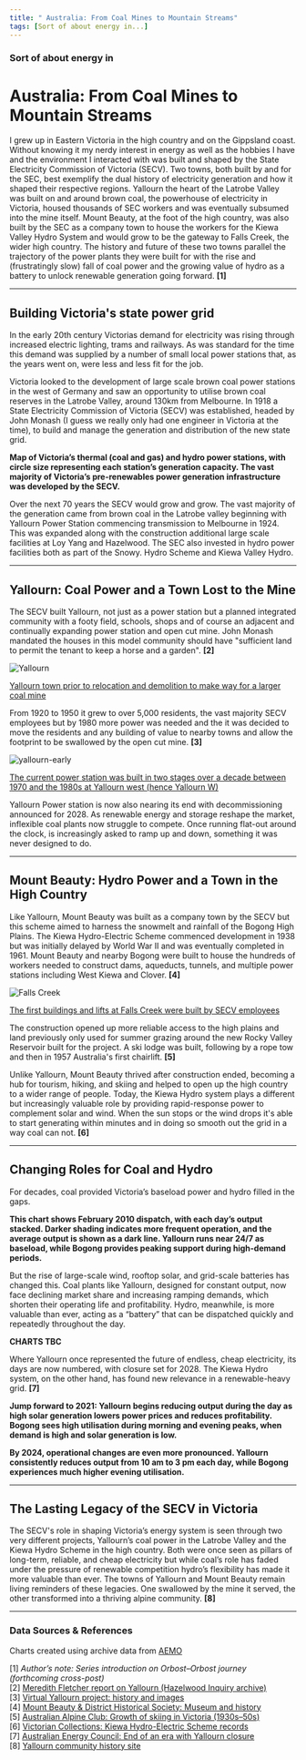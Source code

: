 ```yaml
---
title: " Australia: From Coal Mines to Mountain Streams"
tags: [Sort of about energy in...]
---
```


### Sort of about energy in

# Australia: From Coal Mines to Mountain Streams

I grew up in Eastern Victoria in the high country and on the Gippsland coast. Without knowing it my nerdy interest in energy as well as the hobbies I have and the environment I interacted with was built and shaped by the State Electricity Commission of Victoria (SECV). Two towns, both built by and for the SEC, best exemplify the dual history of electricity generation and how it shaped their respective regions. Yallourn the heart of the Latrobe Valley was built on and around brown coal, the powerhouse of electricity in Victoria, housed thousands of SEC workers and was eventually subsumed into the mine itself. Mount Beauty, at the foot of the high country, was also built by the SEC as a company town to house the workers for the Kiewa Valley Hydro System and would grow to be the gateway to Falls Creek, the wider high country. The history and future of these two towns parallel the trajectory of the power plants they were built for with the rise and (frustratingly slow) fall of coal power and the growing value of hydro as a battery to unlock renewable generation going forward. **[1]**

***

## Building Victoria's state power grid

In the early 20th century Victorias demand for electricity was rising through increased electric lighting, trams and railways. As was standard for the time this demand was supplied by a number of small local power stations that, as the years went on, were less and less fit for the job.

Victoria looked to the development of large scale brown coal power stations in the west of Germany and saw an opportunity to utilise brown coal reserves in the Latrobe Valley, around 130km from Melbourne. In 1918 a State Electricity Commission of Victoria (SECV) was established, headed by John Monash (I guess we really only had one engineer in Victoria at the time), to build and manage the generation and distribution of the new state grid.

**Map of Victoria’s thermal (coal and gas) and hydro power stations, with circle size representing each station’s generation capacity. The vast majority of Victoria’s pre-renewables power generation infrastructure was developed by the SECV.**

Over the next 70 years the SECV would grow and grow. The vast majority of the generation came from brown coal in the Latrobe valley beginning with Yallourn Power Station commencing transmission to Melbourne in 1924. This was expanded along with the construction additional large scale facilities at Loy Yang and Hazelwood. The SEC also invested in hydro power facilities both as part of the Snowy. Hydro Scheme and Kiewa Valley Hydro.

***

## Yallourn: Coal Power and a Town Lost to the Mine

The SECV built Yallourn, not just as a power station but a planned integrated community with a footy field, schools, shops and of course an adjacent and continually expanding power station and open cut mine. John Monash mandated the houses in this model community should have "sufficient land to permit the tenant to keep a horse and a garden". **[2]**

![Yallourn](https://github.com/user-attachments/assets/8577965e-09c4-46bd-a51c-53d496c9840d)

[Yallourn town prior to relocation and demolition to make way for a larger coal mine](https://wpress.virtualyallourn.com/about)

From 1920 to 1950 it grew to over 5,000 residents, the vast majority SECV employees but by 1980 more power was needed and the it was decided to move the residents and any building of value to nearby towns and allow the footprint to be swallowed by the open cut mine. **[3]**

![yallourn-early](https://github.com/user-attachments/assets/a1ed9531-5c34-4edc-931a-6532d81f83f5)

[The current power station was built in two stages over a decade between 1970 and the 1980s at Yallourn west (hence Yallourn W)](https://www.energycouncil.com.au/analysis/end-of-era-with-yallourn-closure/)

Yallourn Power station is now also nearing its end with decommissioning announced for 2028. As renewable energy and storage reshape the market, inflexible coal plants now struggle to compete. Once running flat-out around the clock, is increasingly asked to ramp up and down, something it was never designed to do.

***

## Mount Beauty: Hydro Power and a Town in the High Country

Like Yallourn, Mount Beauty was built as a company town by the SECV but this scheme aimed to harness the snowmelt and rainfall of the Bogong High Plains. The Kiewa Hydro-Electric Scheme commenced development in 1938 but was initially delayed by World War II and was eventually completed in 1961. Mount Beauty and nearby Bogong were built to house the hundreds of workers needed to construct dams, aqueducts, tunnels, and multiple power stations including West Kiewa and Clover. **[4]**

![Falls Creek](https://github.com/user-attachments/assets/b992a372-6543-40bc-9569-ecf5f17b9d19)

[The first buildings and lifts at Falls Creek were built by SECV employees](https://victoriancollections.net.au/items/5a4c680a21ea67012002b994)

The construction opened up more reliable access to the high plains and land previously only used for summer grazing around the new Rocky Valley Reservoir built for the project. A ski lodge was built, following by a rope tow and then in 1957 Australia's first chairlift. **[5]**

Unlike Yallourn, Mount Beauty thrived after construction ended, becoming a hub for tourism, hiking, and skiing and helped to open up the high country to a wider range of people. Today, the Kiewa Hydro system plays a different but increasingly valuable role by providing rapid-response power to complement solar and wind. When the sun stops or the wind drops it's able to start generating within minutes and in doing so smooth out the grid in a way coal can not. **[6]**

***

## Changing Roles for Coal and Hydro

For decades, coal provided Victoria’s baseload power and hydro filled in the gaps.

**This chart shows February 2010 dispatch, with each day’s output stacked. Darker shading indicates more frequent operation, and the average output is shown as a dark line. Yallourn runs near 24/7 as baseload, while Bogong provides peaking support during high-demand periods.**

But the rise of large-scale wind, rooftop solar, and grid-scale batteries has changed this. Coal plants like Yallourn, designed for constant output, now face declining market share and increasing ramping demands, which shorten their operating life and profitability. Hydro, meanwhile, is more valuable than ever, acting as a “battery” that can be dispatched quickly and repeatedly throughout the day.

**CHARTS TBC**

Where Yallourn once represented the future of endless, cheap electricity, its days are now numbered, with closure set for 2028. The Kiewa Hydro system, on the other hand, has found new relevance in a renewable-heavy grid. **[7]**

**Jump forward to 2021: Yallourn begins reducing output during the day as high solar generation lowers power prices and reduces profitability. Bogong sees high utilisation during morning and evening peaks, when demand is high and solar generation is low.**

**By 2024, operational changes are even more pronounced. Yallourn consistently reduces output from 10 am to 3 pm each day, while Bogong experiences much higher evening utilisation.**

***

## The Lasting Legacy of the SECV in Victoria

The SECV's role in shaping Victoria’s energy system is seen through two very different projects, Yallourn’s coal power in the Latrobe Valley and the Kiewa Hydro Scheme in the high country. Both were once seen as pillars of long-term, reliable, and cheap electricity but while coal’s role has faded under the pressure of renewable competition hydro’s flexibility has made it more valuable than ever. The towns of Yallourn and Mount Beauty remain living reminders of these legacies. One swallowed by the mine it served, the other transformed into a thriving alpine community. **[8]**

***

### Data Sources & References

Charts created using archive data from [AEMO](https://www.aemo.com.au/energy-systems/electricity/national-electricity-market-nem/data-nem/market-data-nemweb)

[1] *Author’s note: Series introduction on Orbost–Orbost journey (forthcoming cross-post)*  
[2] [Meredith Fletcher report on Yallourn (Hazelwood Inquiry archive)](http://hazelwoodinquiry.archive.vic.gov.au/wp-content/uploads/2015/12/Report-of-Meredith-Fletcher-28.10.15-EXP.0010.002.0001.pdf)  
[3] [Virtual Yallourn project: history and images](https://wpress.virtualyallourn.com/about)  
[4] [Mount Beauty & District Historical Society: Museum and history](https://www.visitmountbeauty.com.au/places-to-go/civic-spaces/museum-and-history/)  
[5] [Australian Alpine Club: Growth of skiing in Victoria (1930s–50s)](https://australianalpineclub.com/heritage/78-part-7-growth-of-skiing-in-victoria-late-30-s-to-mid-50-s.html?start=3)  
[6] [Victorian Collections: Kiewa Hydro-Electric Scheme records](https://victoriancollections.net.au/items/5a4c680a21ea67012002b994)  
[7] [Australian Energy Council: End of an era with Yallourn closure](https://www.energycouncil.com.au/analysis/end-of-era-with-yallourn-closure/)  
[8] [Yallourn community history site](https://www.yallourn.org/yallourn-history/)
